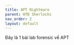 ```yaml
---
title: APT Nightmare
parent: HTB Sherlocks
nav_order: 2
layout: default
---
```


Đây là 1 bài lab forensic về APT